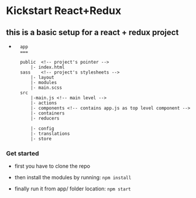 # Kickstart React+Redux

## this is a basic setup for a react + redux project

-       app
        ===

        public  <!-- project's pointer -->
            |- index.html
        sass    <!-- project's stylesheets -->
            |- layout
            |- modules
            |- main.scss
        src
            |-main.js <!-- main level -->
            |- actions
            |- components <!-- contains app.js as top level component -->
            |- containers
            |- reducers

            |- config
            |- translations
            |- store

### Get started

- first you have to clone the repo
- then install the modules by running:
  `npm install`

- finally run it from app/ folder location: `npm start`

